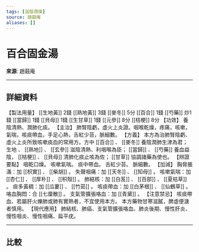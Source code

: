 ```yaml
---
tags: [滋陰潤燥]
source: 趙蕺庵
aliases: []
---
```


# 百合固金湯

**來源**: 趙蕺庵  

---

## 詳細資料
【製法用量】 [[生地黃]] 2錢 [[熟地黃]] 3錢 [[麥冬]] 5分 [[百合]] 1錢 [[芍藥]] 炒1錢 [[當歸]] 1錢 [[貝母]] 1錢 [[生甘草]] 1錢 [[元參]] 8分 [[桔梗]] 8分
【功效】
養陰清熱、潤肺化痰。
【主治】
肺腎陰虧，虛火上炎證。咽喉乾燥，疼痛，咳嗽，氣喘，咳痰帶血，手足心熱，舌紅少苔，脈細數。
【方義】
本方為治肺腎陰虧、虛火上炎所致咳嗽痰血的常用方。方中 [[百合]] 、 [[麥冬]] 養陰潤肺生津為君；
生地
、 [[熟地]] 、 [[玄參]] 滋陰清熱、利咽喉為臣； [[當歸]] 、 [[芍藥]] 養血益陰， [[桔梗]] 、 [[貝母]] 清肺化痰止咳為佐； [[甘草]] 協調諸藥為使也。
【辨證要點】
咽乾口燥。
咳嗽氣喘。
痰中帶血。
舌紅少苔。
脈細數。
【加減】
胸脅脹滿：加 [[枳實]] 、 [[柴胡]] 。
失聲咽痛：加 [[天冬]] 、 [[知母]] 。
咳嗽氣喘：加 [[杏仁]] 、 [[厚朴]] 、 [[枳殼]] 。
肺結核：加 [[白芨]] 、 [[百部]] 、 [[夏枯草]] 。
痰多黃稠：加 [[瓜蔞]] 、 [[竹茹]] 。
咳痰帶血：加 [[白茅根]] 、 [[仙鶴草]] 。
咯血胸悶：合 [[七厘散]] 。
支氣管擴張咯血：加 [[青黛]] 。
【注意禁忌】
咳痰帶血、若屬肝火爍肺或肺有實熱者，不宜使用本方。
本方藥物甘寒滋膩，脾虛便溏者慎用。
【現代應用】
肺結核、肺癌、支氣管擴張咯血、肺炎後期、慢性肝炎、慢性咽炎、慢性咽痛、扁平疣。

---

## 比較

